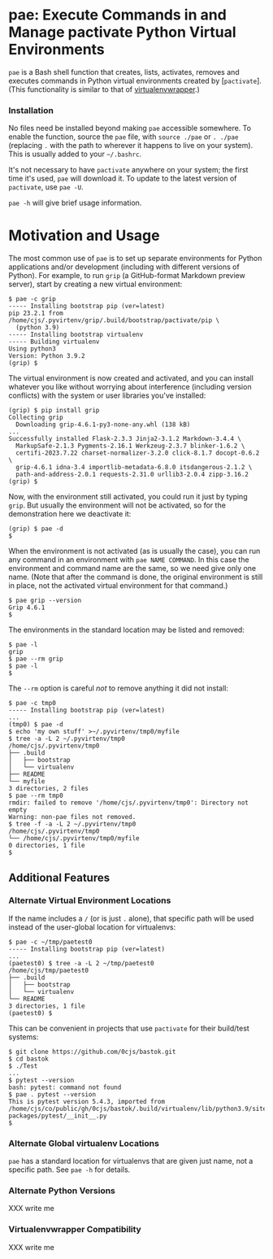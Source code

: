 pae: Execute Commands in and Manage pactivate Python Virtual Environments
=========================================================================

`pae` is a Bash shell function that creates, lists, activates, removes and
executes commands in Python virtual environments created by [`pactivate`].
(This functionality is similar to that of [virtualenvwrapper].)

### Installation

No files need be installed beyond making `pae` accessible somewhere. To
enable the function, source the `pae` file, with `source ./pae` or `.
./pae` (replacing `.` with the path to wherever it happens to live on your
system). This is usually added to your `~/.bashrc`.

It's not necessary to have `pactivate` anywhere on your system; the first
time it's used, `pae` will download it. To update to the latest version of
`pactivate`, use `pae -U`.

`pae -h` will give brief usage information.


Motivation and Usage
====================

The most common use of `pae` is to set up separate environments for Python
applications and/or development (including with different versions of
Python). For example, to run `grip` (a GitHub-format Markdown preview
server), start by creating a new virtual environment:

    $ pae -c grip
    ----- Installing bootstrap pip (ver=latest)
    pip 23.2.1 from /home/cjs/.pyvirtenv/grip/.build/bootstrap/pactivate/pip \
      (python 3.9)
    ----- Installing bootstrap virtualenv
    ----- Building virtualenv
    Using python3
    Version: Python 3.9.2
    (grip) $ 

The virtual environment is now created and activated, and you can install
whatever you like without worrying about interference (including version
conflicts) with the system or user libraries you've installed:

    (grip) $ pip install grip
    Collecting grip
      Downloading grip-4.6.1-py3-none-any.whl (138 kB)
    ...
    Successfully installed Flask-2.3.3 Jinja2-3.1.2 Markdown-3.4.4 \
      MarkupSafe-2.1.3 Pygments-2.16.1 Werkzeug-2.3.7 blinker-1.6.2 \
      certifi-2023.7.22 charset-normalizer-3.2.0 click-8.1.7 docopt-0.6.2 \
      grip-4.6.1 idna-3.4 importlib-metadata-6.8.0 itsdangerous-2.1.2 \
      path-and-address-2.0.1 requests-2.31.0 urllib3-2.0.4 zipp-3.16.2
    (grip) $ 

Now, with the environment still activated, you could run it just by typing
`grip`. But usually the environment will not be activated, so for the
demonstration here we deactivate it:

    (grip) $ pae -d
    $ 

When the environment is not activated (as is usually the case), you can run
any command in an environment with `pae NAME COMMAND`. In this case the
environment and command name are the same, so we need give only one name.
(Note that after the command is done, the original environment is still in
place, not the activated virtual environment for that command.)

    $ pae grip --version
    Grip 4.6.1
    $ 

The environments in the standard location may be listed and removed:

    $ pae -l
    grip
    $ pae --rm grip
    $ pae -l
    $ 

The `--rm` option is careful _not_ to remove anything it did not install:

    $ pae -c tmp0
    ----- Installing bootstrap pip (ver=latest)
    ...
    (tmp0) $ pae -d
    $ echo 'my own stuff' >~/.pyvirtenv/tmp0/myfile
    $ tree -a -L 2 ~/.pyvirtenv/tmp0
    /home/cjs/.pyvirtenv/tmp0
    ├── .build
    │   ├── bootstrap
    │   └── virtualenv
    ├── README
    └── myfile
    3 directories, 2 files
    $ pae --rm tmp0
    rmdir: failed to remove '/home/cjs/.pyvirtenv/tmp0': Directory not empty
    Warning: non-pae files not removed.
    $ tree -f -a -L 2 ~/.pyvirtenv/tmp0
    /home/cjs/.pyvirtenv/tmp0
    └── /home/cjs/.pyvirtenv/tmp0/myfile
    0 directories, 1 file
    $ 


Additional Features
------------------

### Alternate Virtual Environment Locations

If the name includes a `/` (or is just `.` alone), that specific path will
be used instead of the user-global location for virtualenvs:

    $ pae -c ~/tmp/paetest0
    ----- Installing bootstrap pip (ver=latest)
    ...
    (paetest0) $ tree -a -L 2 ~/tmp/paetest0
    /home/cjs/tmp/paetest0
    ├── .build
    │   ├── bootstrap
    │   └── virtualenv
    └── README
    3 directories, 1 file
    (paetest0) $

This can be convenient in projects that use `pactivate` for their
build/test systems:

    $ git clone https://github.com/0cjs/bastok.git
    $ cd bastok
    $ ./Test
    ...
    $ pytest --version
    bash: pytest: command not found
    $ pae . pytest --version
    This is pytest version 5.4.3, imported from /home/cjs/co/public/gh/0cjs/bastok/.build/virtualenv/lib/python3.9/site-packages/pytest/__init__.py
    $

### Alternate Global virtualenv Locations

`pae` has a standard location for virtualenvs that are given just name,
not a specific path. See `pae -h` for details.

### Alternate Python Versions

XXX write me

### Virtualenvwrapper Compatibility

XXX write me



<!-------------------------------------------------------------------->
[virtualenvwrapper]: https://pypi.org/project/virtualenvwrapper/
